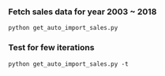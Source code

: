 
### Fetch sales data for year 2003 ~ 2018
```
python get_auto_import_sales.py 
```

### Test for few iterations
```
python get_auto_import_sales.py -t
```


 